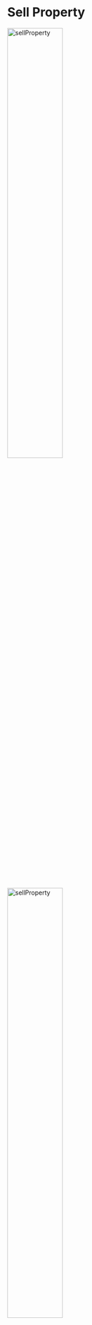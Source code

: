 # Sell Property

 <img width=50% src="https://res.cloudinary.com/damtrix/image/upload/v1687507731/propertyCategories/sellProperty_hx58xx.png" alt="sellProperty" title="sellProperty">
<a href="https://damtrix.github.io/clientSellProperty/">
    <img width=50% src="https://res.cloudinary.com/damtrix/image/upload/v1687507731/propertyCategories/sellProperty_hx58xx.png" alt="sellProperty" title="sellProperty">
</a>

[Sell property](https://damtrix.github.io/clientSellProperty/) is an innovative web application created to facilitate the process of selling and purchasing properties, such as houses and landed properties, within Nigeria. With a focus on assisting sellers and buyers, sellProperty offers a range of features to streamline property search and payment procedures.

By utilizing sellProperty, property sellers can effectively showcase their properties for sale, while potential buyers can easily locate properties of interest. Once a suitable property is found, buyers can proceed with the payment process if they are satisfied with the details. sellProperty aims to simplify and enhance the overall experience of property transactions in Nigeria.

## Table of content

- [The Story](#the-story)
- [Getting Started](#getting-started)
- [Screenshots](#screenshots)
- [Future](#future)
- [Authors](#authors)
  - [Onarinde Oludamola](#damtrix)
  - [Raji Fathia](#Paradox2774)
- [Acknowledgments](#acknowledgements)

## The Story

Sell Property initially had a different vision compared to its current state. It was conceived as a comprehensive solution that aimed to simplify property sales, aid in property location, and act as an escrow service between sellers and potential buyers. However, due to the complexity of the idea and time constraints, some of the envisioned features were postponed for future development, and the focus shifted towards delivering a minimum viable product (MVP).

The user interface of Sell Property is built using React, while the backend is powered by Node.js, and the database utilizes MongoDB. The implementation follows a REST API approach, enabling seamless communication between the frontend and backend in a straightforward and well-documented manner. This design choice also allows for easy enhancements and the incorporation of additional microservices in the future.

Front End

- React components handling routing
- styled-component for consistent styling
- Redux toolkits for state management
- API calls to manipulate database

REST API

- GET, POST, PUT requests handled
- CRUD manipulation through REST API

Relational Database

- Handled with mongoDB

## Getting Started

Sell and buy property you have to sign up or login

- Must have an account with sellProperty to sell and buy property
- To explore features without logging in, check out [Features](#features)

## Screenshots

<img width=50% src="https://res.cloudinary.com/damtrix/image/upload/v1687510566/propertyCategories/sellProperty_Login_vzvadp.png">

## Authors

### **Onarinde Oludamola Adewale**

[Damtrix](https://github.com/damtrix)

Damtrix is a versatile full stack software engineer who excels in both backend and frontend development. They play a pivotal role in the design and implementation of Job Odyssey, taking charge of the frontend aspects, particularly focusing on the design and React components. Additionally, He actively contributes to the backend work, including database management and API development. Their diverse skill set allows them to effectively bridge the gap between the frontend and backend, ensuring seamless integration and optimal functionality of Job Odyssey. With their passion for both frontend and backend work, He brings a comprehensive approach to the development process, resulting in a well-rounded and robust software solution.

### **Susan Su**

[Paradox2774](https://github.com/Paradox2774)

Paradox2774 is a talented frontend software engineer who plays a crucial role in the development of sellProperty. They are responsible for the design and implementation of the frontend aspects, particularly focusing on the React framework. With their expertise, She ensures that the user interface of sellProperty is visually appealing, user-friendly, and seamlessly functional. Their contributions greatly contribute to the overall success and quality of the sellProperty application.

If you would like to contact [Damtrix](https://github.com/damtrix) or [Paradox2774](https://github.com/Paradox2774) about any opportunities, feel free to reach out!

## Acknowledgements

- [Holberton School](https://www.holbertonschool.com/) (Staff and Students)
- Cats
- Cafes
